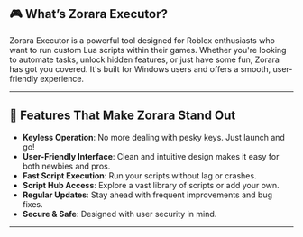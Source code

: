 ## 🎮 What’s Zorara Executor?

Zorara Executor is a powerful tool designed for Roblox enthusiasts who want to run custom Lua scripts within their games. Whether you're looking to automate tasks, unlock hidden features, or just have some fun, Zorara has got you covered. It's built for Windows users and offers a smooth, user-friendly experience. 

---

## 🌟 Features That Make Zorara Stand Out

* **Keyless Operation**: No more dealing with pesky keys. Just launch and go!
* **User-Friendly Interface**: Clean and intuitive design makes it easy for both newbies and pros.
* **Fast Script Execution**: Run your scripts without lag or crashes.
* **Script Hub Access**: Explore a vast library of scripts or add your own.
* **Regular Updates**: Stay ahead with frequent improvements and bug fixes.
* **Secure & Safe**: Designed with user security in mind. 

---
